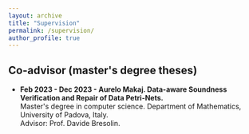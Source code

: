 ```yaml
---
layout: archive
title: "Supervision"
permalink: /supervision/
author_profile: true
---
```


## Co-advisor (master's degree theses)

- **Feb 2023 - Dec 2023 - Aurelo Makaj. Data-aware Soundness Verification and Repair of Data Petri-Nets.**<br/>Master's degree in computer science. Department of Mathematics, University of Padova, Italy.<br/>Advisor: Prof. Davide Bresolin.<br/>